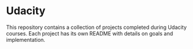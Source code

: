 # Udacity
This repository contains a collection of projects completed during Udacity courses. Each project has its own README with details on goals and implementation.